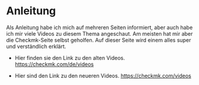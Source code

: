 # Anleitung #

Als Anleitung habe ich mich auf mehreren Seiten informiert, aber auch habe ich mir viele Videos zu diesem Thema angeschaut. Am meisten hat mir aber die Checkmk-Seite selbst geholfen. Auf dieser Seite wird einem alles super und verständlich erklärt.

* Hier finden sie den Link zu den alten Videos. https://checkmk.com/de/videos

* Hier sind den Link zu den neueren Videos. https://checkmk.com/videos

